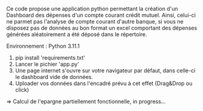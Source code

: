 Ce code propose une application python permettant la création d'un Dashboard des dépenses d'un compte courant crédit mutuel. 
Ainsi, celui-ci ne parmet pas l'analyse de compte courant d'autre banque, si vous ne disposez pas de données au bon format un excel comportant des dépenses générées aléatoirement a été déposé dans le répertoire. 

Environnement : Python 3.11.1
  1. pip install 'requirements.txt'
  2. Lancer le pichier 'app.py'
  3. Une page internet s'ouvre sur votre navigateur par défaut, dans celle-ci le dashboard vide de données.
  4. Uploader vos données dans l'encadré prévu à cet effet (Drag&Drop ou click)

=> Calcul de l'epargne partiellement fonctionnelle, in progress...
